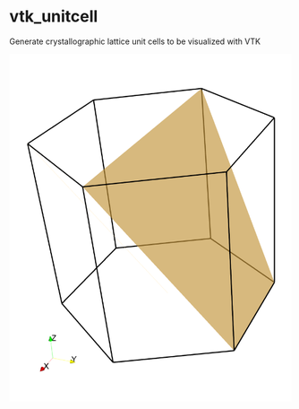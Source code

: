 # vtk_unitcell
Generate crystallographic lattice unit cells to be visualized with VTK

![](examples/hexagonal_hcp_19.png)


